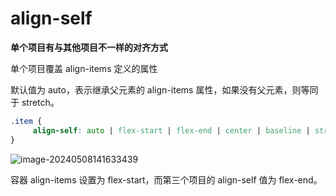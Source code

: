 # align-self

**单个项目有与其他项目不一样的对齐方式**

单个项目覆盖 align-items 定义的属性

默认值为 auto，表示继承父元素的 align-items 属性，如果没有父元素，则等同于 stretch。

```css
.item {
     align-self: auto | flex-start | flex-end | center | baseline | stretch;
}
```

![image-20240508141633439](https://gitee.com/zhaox010/pic-go-save/raw/master/image/202405081416537.png)

容器 align-items 设置为 flex-start，而第三个项目的 align-self 值为 flex-end。